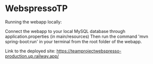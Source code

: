 # WebspressoTP

Running the webapp locally:

Connect the webapp to your local MySQL database through application.properties (in main/resources)
Then run the command 'mvn spring-boot:run' in your terminal from the root folder of the webapp.

Link to the deployed site: https://teamprojectwebspresso-production.up.railway.app/
